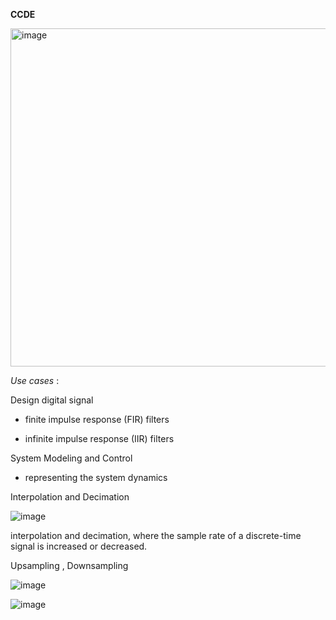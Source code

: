 **CCDE**

 <img width="541" alt="image" src="https://github.com/PeerawatAltoTechCourse/MATLAB-DSP/assets/132571902/2121216a-f4ee-4053-878c-a4986a4ae7da">

_Use cases_ :

Design digital signal

-  finite impulse response (FIR) filters 

-  infinite impulse response (IIR) filters

System Modeling and Control 

- representing the system dynamics

Interpolation and Decimation

![image](https://github.com/PeerawatAltoTechCourse/MATLAB-DSP/assets/132571902/996ae456-ce74-4281-b82e-cdffce6d2d1c)


interpolation and decimation, where the sample rate of a discrete-time signal is increased or decreased.

Upsampling , Downsampling 

![image](https://github.com/PeerawatAltoTechCourse/MATLAB-DSP/assets/132571902/6c2a74ca-69df-4f37-924e-d5e760ce3885)

![image](https://github.com/PeerawatAltoTechCourse/MATLAB-DSP/assets/132571902/cccdb7d4-1b2b-46e3-bdc1-06af9a8247f9)

